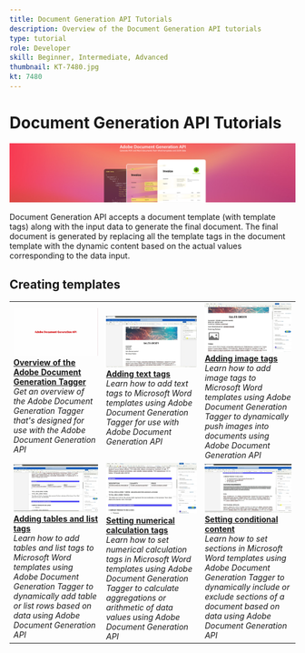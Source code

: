 ```yaml
---
title: Document Generation API Tutorials
description: Overview of the Document Generation API tutorials
type: tutorial
role: Developer
skill: Beginner, Intermediate, Advanced
thumbnail: KT-7480.jpg
kt: 7480
---
```


# Document Generation API Tutorials

![Document Generation API Banner](../assets/DocGen_hero.png)

Document Generation API accepts a document template (with template tags) along with the input data to generate the final document. The final document is generated by replacing all the template tags in the document template with the dynamic content based on the actual values corresponding to the data input.

## Creating templates

<table style="table-layout:fixed">
<tr>
 <td>
   <a href="taggeroverview.md">
      <img alt="Overview of the Adobe Document Generation Tagger" src="assets/Taggeroverview_thumb.jpg" />
   </a>
    <div>
   <a href="taggeroverview.md"><strong>Overview of the Adobe Document Generation Tagger</strong></a>
    </div>
    <em>Get an overview of the Adobe Document Generation Tagger that's designed for use with the Adobe Document Generation API</em>
    <br>
  </td>
  <td>
   <a href="taggeraddtexttags.md">
      <img alt="Adding text tags" src="assets/Taggertexttags_thumb.jpg" />
   </a>
    <div>
   <a href="taggeraddtexttags.md"><strong>Adding text tags</strong></a>
    </div>
    <em>Learn how to add text tags to Microsoft Word templates using Adobe Document Generation Tagger for use with Adobe Document Generation API</em>
    <br>
  </td>
  <td>
   <a href="taggeraddimagetags.md">
      <img alt="Adding image tags" src="assets/Taggerimagetags_thumb.jpg" />
   </a>
    <div>
   <a href="taggeraddimagetags.md"><strong>Adding image tags</strong></a>
    </div>
    <em>Learn how to add image tags to Microsoft Word templates using Adobe Document Generation Tagger to dynamically push images into documents using Adobe Document Generation API</em>
    <br>
  </td>
</tr>
<tr>
 <td>
   <a href="taggertables.md">
      <img alt="Adding tables and list tags" src="assets/Taggertables_thumb.jpg" />
   </a>
    <div>
   <a href="taggertables.md"><strong>Adding tables and list tags</strong></a>
    </div>
    <em>Learn how to add tables and list tags to Microsoft Word templates using Adobe Document Generation Tagger to dynamically add table or list rows based on data using Adobe Document Generation API</em>
    <br>
  </td>
  <td>
   <a href="taggercalculations.md">
      <img alt="Setting numerical calculation tags" src="assets/Taggercalculations_thumb.jpg" />
   </a>
    <div>
   <a href="taggercalculations.md"><strong>Setting numerical calculation tags</strong></a>
    </div>
    <em>Learn how to set numerical calculation tags in Microsoft Word templates using Adobe Document Generation Tagger to calculate aggregations or arithmetic of data values using Adobe Document Generation API</em>
    <br>
  </td>
  <td>
   <a href="taggerconditional.md">
      <img alt="Setting conditional content" src="assets/Taggerconditional_thumb.jpg" />
   </a>
    <div>
   <a href="taggerconditional.md"><strong>Setting conditional content</strong></a>
    </div>
    <em>Learn how to set sections in Microsoft Word templates using Adobe Document Generation Tagger to dynamically include or exclude sections of a document based on data using Adobe Document Generation API</em>
    <br>
  </td>
</tr>
</table>